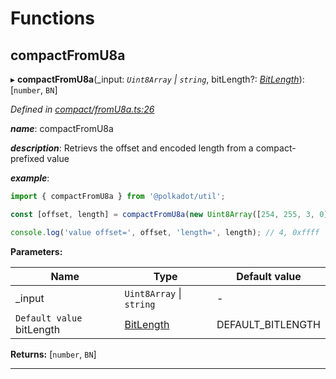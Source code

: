 

# Functions

<a id="compactfromu8a"></a>

##  compactFromU8a

▸ **compactFromU8a**(_input: *`Uint8Array` \| `string`*, bitLength?: *[BitLength](_compact_types_.md#bitlength)*): [`number`, `BN`]

*Defined in [compact/fromU8a.ts:26](https://github.com/polkadot-js/common/blob/50721f2/packages/util/src/compact/fromU8a.ts#L26)*

*__name__*: compactFromU8a

*__description__*: Retrievs the offset and encoded length from a compact-prefixed value

*__example__*:   

```javascript
import { compactFromU8a } from '@polkadot/util';

const [offset, length] = compactFromU8a(new Uint8Array([254, 255, 3, 0]), 32));

console.log('value offset=', offset, 'length=', length); // 4, 0xffff
```

**Parameters:**

| Name | Type | Default value |
| ------ | ------ | ------ |
| _input | `Uint8Array` \| `string` | - |
| `Default value` bitLength | [BitLength](_compact_types_.md#bitlength) |  DEFAULT_BITLENGTH |

**Returns:** [`number`, `BN`]

___

